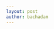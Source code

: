 ```yaml
---
layout: post
author: bachadam
---
```


<link href="{{ base.url | prepend: site.url }}/assets/css/style_vector">

<script src="{{ base.url | prepend: site.url }}/assets/js/Tone.js"></script>
<script src="https://unpkg.com/unmute" data-add-button="true"></script>
<script src="{{ base.url | prepend: site.url }}/assets/js/NexusUI.js"></script>

<script src="{{ base.url | prepend: site.url }}/assets/js/scalesJS/musicalScales_v.js"></script>

<script src="{{ base.url | prepend: site.url }}/assets/js/20190105_vectorTones.js"></script>

<style media="screen">

    #controls{
        position: absolute;
        bottom: 0;
    }

</style>

<div id="controls"></div>
